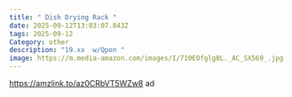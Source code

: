 ```yaml
---
title: " Dish Drying Rack "
date: 2025-09-12T13:03:07.843Z
tags: 2025-09-12
Category: other
description: "19.xx  w/Qpon "
image: https://m.media-amazon.com/images/I/710EOfglg8L._AC_SX569_.jpg
---
```

https://amzlink.to/az0CRbVT5WZw8  ad